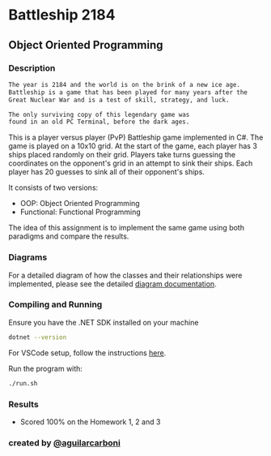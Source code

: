 # Battleship 2184

## Object Oriented Programming

### Description
```bash
The year is 2184 and the world is on the brink of a new ice age. 
Battleship is a game that has been played for many years after the 
Great Nuclear War and is a test of skill, strategy, and luck. 

The only surviving copy of this legendary game was 
found in an old PC Terminal, before the dark ages.
```

This is a player versus player (PvP) Battleship game implemented in C#. The game is played on a 10x10 grid. At the start of the game, each player has 3 ships placed randomly on their grid. Players take turns guessing the coordinates on the opponent's grid in an attempt to sink their ships. Each player has 20 guesses to sink all of their opponent's ships. 

It consists of two versions:
- OOP: Object Oriented Programming
- Functional: Functional Programming

The idea of this assignment is to implement the same game using both paradigms and compare the results.

### Diagrams

For a detailed diagram of how the classes and their relationships were implemented, please see the detailed [diagram documentation](diagrams/Diagram.md).

### Compiling and Running

Ensure you have the .NET SDK installed on your machine
```bash
dotnet --version
```
For VSCode setup, follow the instructions [here](https://code.visualstudio.com/docs/languages/dotnet#_setting-up-vs-code-for-net-development).

Run the program with:
```bash
./run.sh
```

### Results
- Scored 100% on the Homework 1, 2 and 3


### created by [@aguilarcarboni](https://github.com/aguilarcarboni/)
